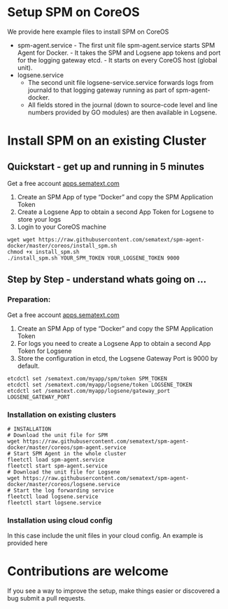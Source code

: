 # Setup SPM on CoreOS

We provide here example files to install SPM on CoreOS
- spm-agent.service 
		- The first unit file spm-agent.service starts SPM Agent for Docker. 
		- It takes the SPM and Logsene app tokens and port for the logging gateway etcd. 
		- It starts on every CoreOS host (global unit).
- logsene.service
	- The second unit file logsene-service.service forwards logs from journald to that logging gateway running as part of spm-agent-docker. 
	- All fields stored in the journal (down to source-code level and line numbers provided by GO modules) are then available in Logsene.


# Install SPM on an existing Cluster

## Quickstart - get up and running in 5 minutes

Get a free account [apps.sematext.com](https://apps.sematext.com)
1. Create an SPM App of type “Docker” and copy the SPM Application Token
2. Create a Logsene App to obtain a second App Token for Logsene to store your logs
3. Login to your CoreOS machine

```
wget wget https://raw.githubusercontent.com/sematext/spm-agent-docker/master/coreos/install_spm.sh
chmod +x install_spm.sh
./install_spm.sh YOUR_SPM_TOKEN YOUR_LOGSENE_TOKEN 9000
```


## Step by Step - understand whats going on ...

### Preparation:
Get a free account [apps.sematext.com](https://apps.sematext.com)
1. Create an SPM App of type “Docker” and copy the SPM Application Token
2. For logs you need to create a Logsene App to obtain a second App Token for Logsene
3. Store the configuration in etcd, the Logsene Gateway Port is 9000 by default. 

```
etcdctl set /sematext.com/myapp/spm/token SPM_TOKEN
etcdctl set /sematext.com/myapp/logsene/token LOGSENE_TOKEN
etcdctl set /sematext.com/myapp/logsene/gateway_port LOGSENE_GATEWAY_PORT
```


### Installation on existing clusters

```
# INSTALLATION
# Download the unit file for SPM
wget https://raw.githubusercontent.com/sematext/spm-agent-docker/master/coreos/spm-agent.service
# Start SPM Agent in the whole cluster
fleetctl load spm-agent.service
fleetctl start spm-agent.service
# Download the unit file for Logsene
wget https://raw.githubusercontent.com/sematext/spm-agent-docker/master/coreos/logsene.service
# Start the log forwarding service
fleetctl load logsene.service
fleetctl start logsene.service
```


### Installation using cloud config

In this case include the unit files in your cloud config. 
An example is provided here

# Contributions are welcome

If you see a way to improve the setup, make things easier or discovered a bug submit a pull requests.  


